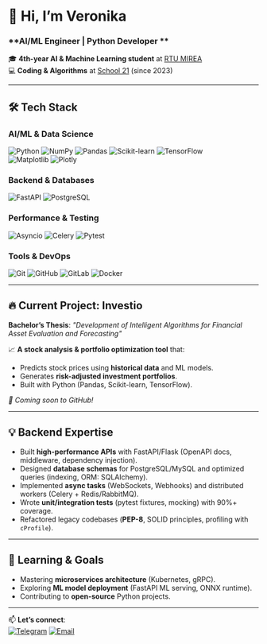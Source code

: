 # 👋 Hi, I’m Veronika
### **AI/ML Engineer | Python Developer **  

🎓 **4th-year AI & Machine Learning student** at [RTU MIREA](https://www.mirea.ru/)  
💻 **Coding & Algorithms** at [School 21](https://21-school.ru/) (since 2023)  

---

## 🛠 **Tech Stack**  
### **AI/ML & Data Science**  
![Python](https://img.shields.io/badge/Python-3776AB?style=for-the-badge&logo=python&logoColor=white) 
![NumPy](https://img.shields.io/badge/Numpy-013243?style=for-the-badge&logo=numpy&logoColor=white)
![Pandas](https://img.shields.io/badge/Pandas-150458?style=for-the-badge&logo=pandas&logoColor=white)
![Scikit-learn](https://img.shields.io/badge/Scikit_Learn-F7931E?style=for-the-badge&logo=scikit-learn&logoColor=white)
![TensorFlow](https://img.shields.io/badge/TensorFlow-FF6F00?style=for-the-badge&logo=tensorflow&logoColor=white)  
![Matplotlib](https://img.shields.io/badge/Matplotlib-11557C?style=for-the-badge&logo=matplotlib&logoColor=white)
![Plotly](https://img.shields.io/badge/Plotly-3F4F75?style=for-the-badge&logo=plotly&logoColor=white)  

### **Backend & Databases**  
![FastAPI](https://img.shields.io/badge/FastAPI-009688?style=for-the-badge&logo=fastapi&logoColor=white)
![PostgreSQL](https://img.shields.io/badge/PostgreSQL-4169E1?style=for-the-badge&logo=postgresql&logoColor=white)

### **Performance & Testing**  
![Asyncio](https://img.shields.io/badge/Asyncio-3776AB?style=for-the-badge&logo=python&logoColor=white)
![Celery](https://img.shields.io/badge/Celery-37814A?style=for-the-badge&logo=celery&logoColor=white)
![Pytest](https://img.shields.io/badge/Pytest-0A9EDC?style=for-the-badge&logo=pytest&logoColor=white)

### **Tools & DevOps**  
![Git](https://img.shields.io/badge/Git-F05032?style=for-the-badge&logo=git&logoColor=white)
![GitHub](https://img.shields.io/badge/GitHub-181717?style=for-the-badge&logo=github&logoColor=white)
![GitLab](https://img.shields.io/badge/GitLab-FCA121?style=for-the-badge&logo=gitlab&logoColor=white)
![Docker](https://img.shields.io/badge/Docker-2496ED?style=for-the-badge&logo=docker&logoColor=white)  

---

## 🔥 **Current Project: Investio**  
**Bachelor’s Thesis**: *"Development of Intelligent Algorithms for Financial Asset Evaluation and Forecasting"*  

📈 **A stock analysis & portfolio optimization tool** that:  
- Predicts stock prices using **historical data** and ML models.  
- Generates **risk-adjusted investment portfolios**.  
- Built with Python (Pandas, Scikit-learn, TensorFlow).  

*🚀 Coming soon to GitHub!* 

---

## 💡 **Backend Expertise**  
- Built **high-performance APIs** with FastAPI/Flask (OpenAPI docs, middleware, dependency injection).  
- Designed **database schemas** for PostgreSQL/MySQL and optimized queries (indexing, ORM: SQLAlchemy).  
- Implemented **async tasks** (WebSockets, Webhooks) and distributed workers (Celery + Redis/RabbitMQ).  
- Wrote **unit/integration tests** (pytest fixtures, mocking) with 90%+ coverage.  
- Refactored legacy codebases (**PEP-8**, SOLID principles, profiling with `cProfile`).  

---

## 🌱 **Learning & Goals** 
- Mastering **microservices architecture** (Kubernetes, gRPC).  
- Exploring **ML model deployment** (FastAPI ML serving, ONNX runtime).  
- Contributing to **open-source** Python projects.  

---

📫 **Let’s connect**:  
[![Telegram](https://img.shields.io/badge/Telegram-26A5E4?style=for-the-badge&logo=telegram&logoColor=white)]([https://t.me/cathicol])
[![Email](https://img.shields.io/badge/Email-D14836?style=for-the-badge&logo=mail&logoColor=white)](mailto:ver-ver.gubanova@yandex.ru) 

